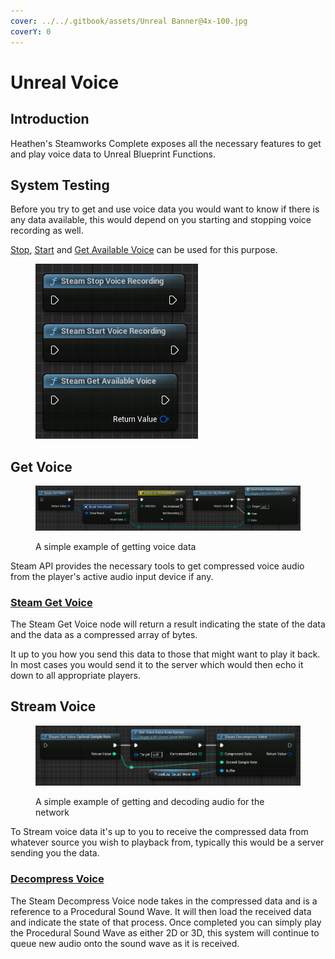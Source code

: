 ```yaml
---
cover: ../../.gitbook/assets/Unreal Banner@4x-100.jpg
coverY: 0
---
```


# Unreal Voice

## Introduction

Heathen's Steamworks Complete exposes all the necessary features to get and play voice data to Unreal Blueprint Functions.

## System Testing

Before you try to get and use voice data you would want to know if there is any data available, this would depend on you starting and stopping voice recording as well.

[Stop](../../heathens-steamworks-complete/unreal/blueprint-nodes/functions/stop-voice-recording.md), [Start](../../heathens-steamworks-complete/unreal/blueprint-nodes/functions/start-voice-recording.md) and [Get Available Voice](../../heathens-steamworks-complete/unreal/blueprint-nodes/functions/get-available-voice.md) can be used for this purpose.

<figure><img src="../../.gitbook/assets/image (13).png" alt=""><figcaption></figcaption></figure>

## Get Voice

<figure><img src="../../.gitbook/assets/image (4) (1) (1).png" alt=""><figcaption><p>A simple example of getting voice data</p></figcaption></figure>

Steam API provides the necessary tools to get compressed voice audio from the player's active audio input device if any.

### [Steam Get Voice](../../heathens-steamworks-complete/unreal/blueprint-nodes/functions/get-voice.md)

The Steam Get Voice node will return a result indicating the state of the data and the data as a compressed array of bytes.

It up to you how you send this data to those that might want to play it back. In most cases you would send it to the server which would then echo it down to all appropriate players.

## Stream Voice

<figure><img src="../../.gitbook/assets/image (6) (1) (1).png" alt=""><figcaption><p>A simple example of getting and decoding audio for the network</p></figcaption></figure>

To Stream voice data it's up to you to receive the compressed data from whatever source you wish to playback from, typically this would be a server sending you the data.

### [Decompress Voice](../../heathens-steamworks-complete/unreal/blueprint-nodes/functions/decompress-voice.md)

The Steam Decompress Voice node takes in the compressed data and is a reference to a Procedural Sound Wave. It will then load the received data and indicate the state of that process. Once completed you can simply play the Procedural Sound Wave as either 2D or 3D, this system will continue to queue new audio onto the sound wave as it is received.
